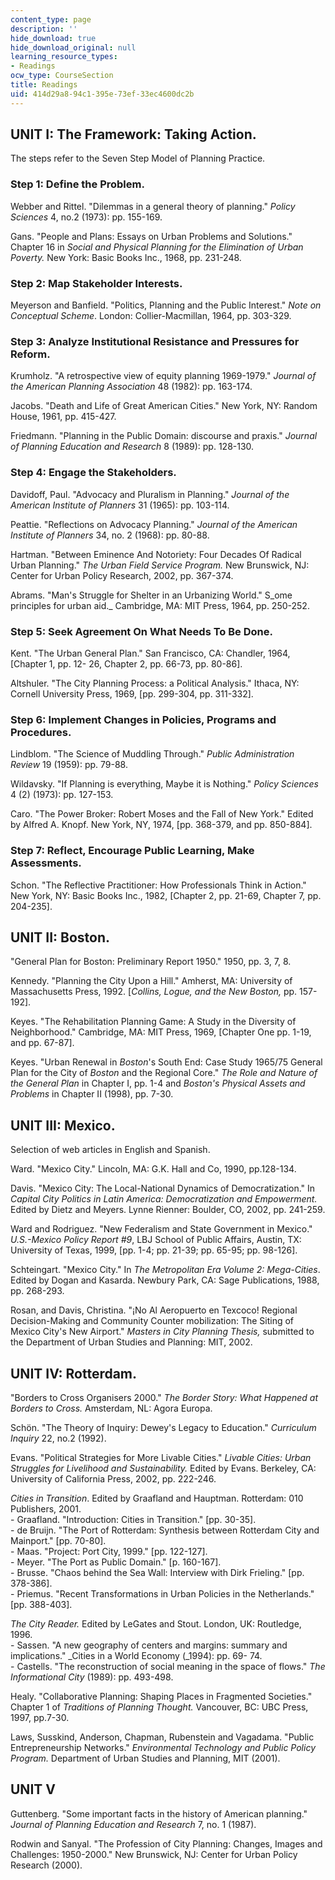 ```yaml
---
content_type: page
description: ''
hide_download: true
hide_download_original: null
learning_resource_types:
- Readings
ocw_type: CourseSection
title: Readings
uid: 414d29a8-94c1-395e-73ef-33ec4600dc2b
---
```


UNIT I: The Framework: Taking Action.
-------------------------------------

The steps refer to the Seven Step Model of Planning Practice.

### Step 1: Define the Problem.

Webber and Rittel. "Dilemmas in a general theory of planning." _Policy Sciences_ 4, no.2 (1973): pp. 155-169.

Gans. "People and Plans: Essays on Urban Problems and Solutions." Chapter 16 in _Social and Physical Planning for the Elimination of Urban Poverty._ New York: Basic Books Inc., 1968, pp. 231-248.

### Step 2: Map Stakeholder Interests.

Meyerson and Banfield. "Politics, Planning and the Public Interest." _Note on Conceptual Scheme_. London: Collier-Macmillan, 1964, pp. 303-329.

### Step 3: Analyze Institutional Resistance and Pressures for Reform.

Krumholz. "A retrospective view of equity planning 1969-1979." _Journal of the American Planning Association_ 48 (1982): pp. 163-174.

Jacobs. "Death and Life of Great American Cities." New York, NY: Random House, 1961, pp. 415-427.

Friedmann. "Planning in the Public Domain: discourse and praxis." _Journal of Planning Education and Research_ 8 (1989): pp. 128-130.

### Step 4: Engage the Stakeholders.

Davidoff, Paul. "Advocacy and Pluralism in Planning." _Journal of the American Institute of Planners_ 31 (1965): pp. 103-114.

Peattie. "Reflections on Advocacy Planning." _Journal of the American Institute of Planners_ 34, no. 2 (1968): pp. 80-88.

Hartman. "Between Eminence And Notoriety: Four Decades Of Radical Urban Planning." _The Urban Field Service Program._ New Brunswick, NJ: Center for Urban Policy Research, 2002, pp. 367-374.

Abrams. "Man's Struggle for Shelter in an Urbanizing World." S_ome principles for urban aid._ Cambridge, MA: MIT Press, 1964, pp. 250-252.

### Step 5: Seek Agreement On What Needs To Be Done.

Kent. "The Urban General Plan." San Francisco, CA: Chandler, 1964, \[Chapter 1, pp. 12- 26, Chapter 2, pp. 66-73, pp. 80-86\].

Altshuler. "The City Planning Process: a Political Analysis." Ithaca, NY: Cornell University Press, 1969, \[pp. 299-304, pp. 311-332\].

### Step 6: Implement Changes in Policies, Programs and Procedures.

Lindblom. "The Science of Muddling Through." _Public Administration Review_ 19 (1959): pp. 79-88.

Wildavsky. "If Planning is everything, Maybe it is Nothing." _Policy Sciences_ 4 (2) (1973): pp. 127-153.

Caro. "The Power Broker: Robert Moses and the Fall of New York." Edited by Alfred A. Knopf. New York, NY, 1974, \[pp. 368-379, and pp. 850-884\].

### Step 7: Reflect, Encourage Public Learning, Make Assessments.

Schon. "The Reflective Practitioner: How Professionals Think in Action." New York, NY: Basic Books Inc., 1982, \[Chapter 2, pp. 21-69, Chapter 7, pp. 204-235\].

UNIT II: Boston.
----------------

"General Plan for Boston: Preliminary Report 1950." 1950, pp. 3, 7, 8.

Kennedy. "Planning the City Upon a Hill." Amherst, MA: University of Massachusetts Press, 1992. \[_Collins, Logue, and the New_ _Boston,_ pp. 157-192\].

Keyes. "The Rehabilitation Planning Game: A Study in the Diversity of Neighborhood." Cambridge, MA: MIT Press, 1969, \[Chapter One pp. 1-19, and pp. 67-87\].

Keyes. "Urban Renewal in _Boston_'s South End: Case Study 1965/75 General Plan for the City of _Boston_ and the Regional Core." _The Role and Nature of the General Plan_ in Chapter I, pp. 1-4 and _Boston's Physical Assets and Problems_ in Chapter II (1998), pp. 7-30.

UNIT III: Mexico.
-----------------

Selection of web articles in English and Spanish.

Ward. "Mexico City." Lincoln, MA: G.K. Hall and Co, 1990, pp.128-134.

Davis. "Mexico City: The Local-National Dynamics of Democratization." In _Capital City Politics in Latin America: Democratization and Empowerment._ Edited by Dietz and Meyers. Lynne Rienner: Boulder, CO, 2002, pp. 241-259.

Ward and Rodriguez. "New Federalism and State Government in Mexico." _U.S.-Mexico Policy Report #9_, LBJ School of Public Affairs, Austin, TX: University of Texas, 1999, \[pp. 1-4; pp. 21-39; pp. 65-95; pp. 98-126\].

Schteingart. "Mexico City." In _The Metropolitan Era Volume 2: Mega-Cities_. Edited by Dogan and Kasarda. Newbury Park, CA: Sage Publications, 1988, pp. 268-293.

Rosan, and Davis, Christina. "¡No Al Aeropuerto en Texcoco! Regional Decision-Making and Community Counter mobilization: The Siting of Mexico City's New Airport." _Masters in City Planning Thesis,_ submitted to the Department of Urban Studies and Planning: MIT, 2002.

UNIT IV: Rotterdam.
-------------------

"Borders to Cross Organisers 2000." _The Border Story: What Happened at Borders to Cross._ Amsterdam, NL: Agora Europa.

Schön. "The Theory of Inquiry: Dewey's Legacy to Education." _Curriculum Inquiry_ 22, no.2 (1992).

Evans. "Political Strategies for More Livable Cities." _Livable Cities: Urban Struggles for Livelihood and Sustainability._ Edited by Evans. Berkeley, CA: University of California Press, 2002, pp. 222-246.

_Cities in Transition_. Edited by Graafland and Hauptman. Rotterdam: 010 Publishers, 2001.  
\- Graafland. "Introduction: Cities in Transition." \[pp. 30-35\].  
\- de Bruijn. "The Port of Rotterdam: Synthesis between Rotterdam City and Mainport." \[pp. 70-80\].  
\- Maas. "Project: Port City, 1999." \[pp. 122-127\].  
\- Meyer. "The Port as Public Domain." \[p. 160-167\].  
\- Brusse. "Chaos behind the Sea Wall: Interview with Dirk Frieling." \[pp. 378-386\].  
\- Priemus. "Recent Transformations in Urban Policies in the Netherlands." \[pp. 388-403\].

_The City Reader._ Edited by LeGates and Stout. London, UK: Routledge, 1996.  
\- Sassen. "A new geography of centers and margins: summary and implications." _Cities in a World Economy (_1994): pp. 69- 74.  
\- Castells. "The reconstruction of social meaning in the space of flows." _The Informational City_ (1989): pp. 493-498.

Healy. "Collaborative Planning: Shaping Places in Fragmented Societies." Chapter 1 of _Traditions of Planning Thought._ Vancouver, BC: UBC Press, 1997, pp.7-30.

Laws, Susskind, Anderson, Chapman, Rubenstein and Vagadama. "Public Entrepreneurship Networks." _Environmental Technology and Public Policy Program._ Department of Urban Studies and Planning, MIT (2001).

UNIT V
------

Guttenberg. "Some important facts in the history of American planning." _Journal of Planning Education and Research_ 7, no. 1 (1987).

Rodwin and Sanyal. "The Profession of City Planning: Changes, Images and Challenges: 1950-2000." New Brunswick, NJ: Center for Urban Policy Research (2000).
